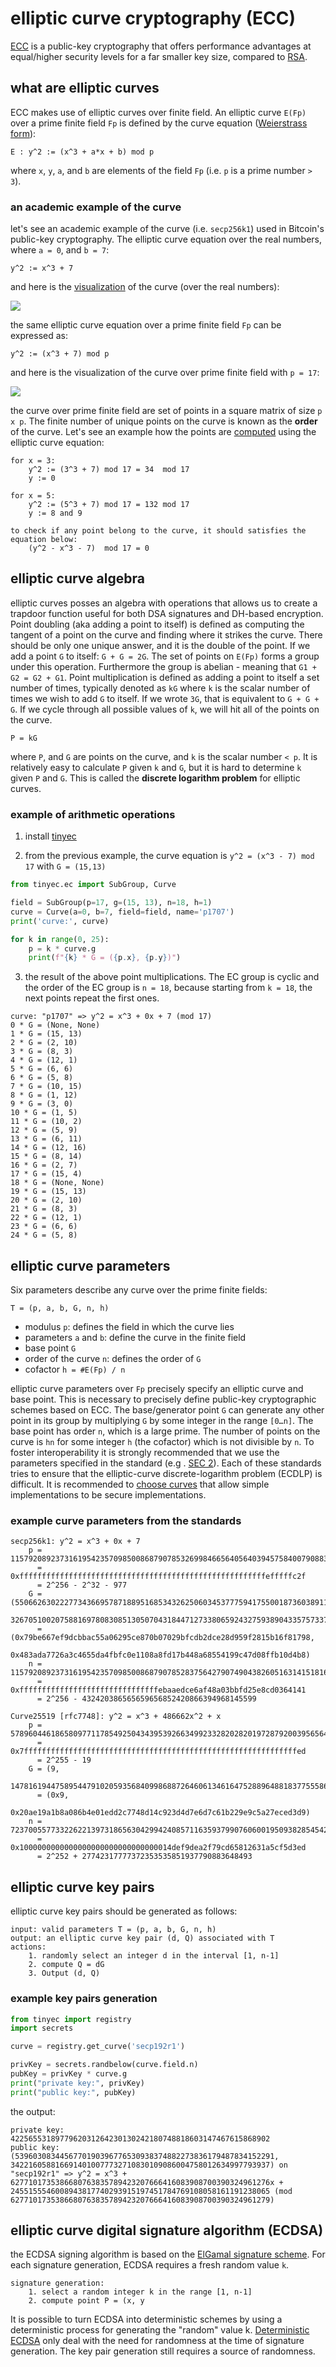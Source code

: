 # elliptic curve cryptography (ECC)

[ECC](http://www.secg.org/sec1-v2.pdf) is a public-key cryptography that offers performance advantages at equal/higher security levels for a far smaller key size, compared to [RSA](https://fadasr.github.io/RSA-cryptography/). 

## what are elliptic curves

ECC makes use of elliptic curves over finite field. An elliptic curve `E(Fp)` over a prime finite field `Fp` is defined by the curve equation ([Weierstrass form](https://en.wikipedia.org/wiki/Elliptic_curve "Elliptic curve")):   

```
E : y^2 := (x^3 + a*x + b) mod p  
```

where `x`, `y`, `a`, and `b` are elements of the field `Fp` (i.e. `p` is a prime number `> 3`).

### an academic example of the curve

let's see an academic example of the curve (i.e. `secp256k1`) used in Bitcoin's public-key cryptography. The elliptic curve equation over the real numbers, where `a = 0`, and `b = 7`:

```
y^2 := x^3 + 7
```

and here is the [visualization](https://kevinmehall.net/p/equationexplorer/#%5B-17,17,-17,17%5D&i%7Cy%5E2=x%5E3+7) of the curve (over the real numbers):

![](https://fadasr.github.io/images/secp256k1-graph-real-numbers.png) 

the same elliptic curve equation over a prime finite field `Fp` can be expressed as:

```
y^2 := (x^3 + 7) mod p
```

and here is the visualization of the curve over prime finite field with `p = 17`:

![](https://fadasr.github.io/images/secp256k1-graph-prime-field.png)

the curve over prime finite field are set of points in a square matrix of size `p x p`. The finite number of unique points on the curve is known as the **order** of the curve. Let's see an example how the points are [computed](https://www.wolframalpha.com/input/?i=y%5E2+%3D+34+mod+17) using the elliptic curve equation:

```
for x = 3:
	y^2 := (3^3 + 7) mod 17 = 34  mod 17
	y := 0

for x = 5:
	y^2 := (5^3 + 7) mod 17 = 132 mod 17
	y := 8 and 9

to check if any point belong to the curve, it should satisfies the equation below:
	(y^2 - x^3 - 7)  mod 17 = 0
```

## elliptic curve algebra

elliptic curves posses an algebra with operations that allows us to create a trapdoor function useful for both DSA signatures and DH-based encryption. Point doubling (aka adding a point to itself) is defined as computing the tangent of a point on the curve and finding where it strikes the curve. There should be only one unique answer, and it is the double of the point. If we add a point `G` to itself: `G + G = 2G`. The set of points on `E(Fp)` forms a group under this operation. Furthermore the group is abelian - meaning that `G1 + G2 = G2 + G1`. Point multiplication is defined as adding a point to itself a set number of times, typically denoted as `kG` where `k` is the scalar number of times we wish to add `G` to itself. If we wrote `3G`, that is equivalent to `G + G + G`. If we cycle through all possible values of `k`, we will hit all of the points on the curve.

```
P = kG
```

where `P`, and `G` are points on the curve, and `k` is the scalar number `< p`. It is relatively easy to calculate `P` given `k` and `G`, but it is hard to determine `k` given `P` and `G`. This is called the **discrete logarithm problem** for elliptic curves. 

### example of arithmetic operations

1) install [tinyec](https://github.com/alexmgr/tinyec)

2) from the previous example, the curve equation is `y^2 = (x^3 - 7) mod 17` with `G = (15,13)`

```python
from tinyec.ec import SubGroup, Curve

field = SubGroup(p=17, g=(15, 13), n=18, h=1)
curve = Curve(a=0, b=7, field=field, name='p1707')
print('curve:', curve)

for k in range(0, 25):
    p = k * curve.g
    print(f"{k} * G = ({p.x}, {p.y})")
```

3) the result of the above point multiplications. The EC group is cyclic and the order of the EC group is `n = 18`, because starting from `k = 18`, the next points repeat the first ones.

```
curve: "p1707" => y^2 = x^3 + 0x + 7 (mod 17)
0 * G = (None, None)
1 * G = (15, 13)
2 * G = (2, 10)
3 * G = (8, 3)
4 * G = (12, 1)
5 * G = (6, 6)
6 * G = (5, 8)
7 * G = (10, 15)
8 * G = (1, 12)
9 * G = (3, 0)
10 * G = (1, 5)
11 * G = (10, 2)
12 * G = (5, 9)
13 * G = (6, 11)
14 * G = (12, 16)
15 * G = (8, 14)
16 * G = (2, 7)
17 * G = (15, 4)
18 * G = (None, None)
19 * G = (15, 13)
20 * G = (2, 10)
21 * G = (8, 3)
22 * G = (12, 1)
23 * G = (6, 6)
24 * G = (5, 8)
```

## elliptic curve parameters

Six parameters describe any curve over the prime finite fields:

```
T = (p, a, b, G, n, h)
```

- modulus `p`: defines the field in which the curve lies
- parameters `a` and `b`: define the curve in the finite field
- base point `G`
- order of the curve `n`: defines the order of `G`
- cofactor `h = #E(Fp) / n`

elliptic curve parameters over `Fp` precisely specify an elliptic curve and base point. This is necessary to precisely define public-key cryptographic schemes based on ECC. The base/generator point `G` can generate any other point in its group by multiplying `G` by some integer in the range `[0…n]`. The base point has order `n`, which is a large prime. The number of points on the curve is `hn` for some integer `h` (the cofactor) which is not divisible by `n`. To foster interoperability it is strongly recommended that we use the parameters specified in the standard (e.g . [SEC 2](https://safecurves.cr.yp.to/refs.html#2010/certicom-sec2)). Each of these standards tries to ensure that the elliptic-curve discrete-logarithm problem (ECDLP) is difficult. It is recommended to [choose curves](https://safecurves.cr.yp.to/index.html) that allow simple implementations to be secure implementations.

### example curve parameters from the standards

```
secp256k1: y^2 = x^3 + 0x + 7
	p = 115792089237316195423570985008687907853269984665640564039457584007908834671663
	  = 0xfffffffffffffffffffffffffffffffffffffffffffffffffffffffefffffc2f
	  = 2^256 - 2^32 - 977
	G = (55066263022277343669578718895168534326250603453777594175500187360389116729240,
	    32670510020758816978083085130507043184471273380659243275938904335757337482424)
	  = (0x79be667ef9dcbbac55a06295ce870b07029bfcdb2dce28d959f2815b16f81798,
	    0x483ada7726a3c4655da4fbfc0e1108a8fd17b448a68554199c47d08ffb10d4b8)
	n = 115792089237316195423570985008687907852837564279074904382605163141518161494337
	  = 0xfffffffffffffffffffffffffffffffebaaedce6af48a03bbfd25e8cd0364141
	  = 2^256 - 432420386565659656852420866394968145599

Curve25519 [rfc7748]: y^2 = x^3 + 486662x^2 + x
	p = 57896044618658097711785492504343953926634992332820282019728792003956564819949
	  = 0x7fffffffffffffffffffffffffffffffffffffffffffffffffffffffffffffed
	  = 2^255 - 19
	G = (9,
	    14781619447589544791020593568409986887264606134616475288964881837755586237401)
	  = (0x9,
	    0x20ae19a1b8a086b4e01edd2c7748d14c923d4d7e6d7c61b229e9c5a27eced3d9)
	n = 7237005577332262213973186563042994240857116359379907606001950938285454250989
	  = 0x1000000000000000000000000000000014def9dea2f79cd65812631a5cf5d3ed
	  = 2^252 + 27742317777372353535851937790883648493
```

## elliptic curve key pairs

elliptic curve key pairs should be generated as follows:

```
input: valid parameters T = (p, a, b, G, n, h)
output: an elliptic curve key pair (d, Q) associated with T
actions:
	1. randomly select an integer d in the interval [1, n-1]
	2. compute Q = dG
	3. Output (d, Q)  
```

### example key pairs generation

```python
from tinyec import registry
import secrets

curve = registry.get_curve('secp192r1')

privKey = secrets.randbelow(curve.field.n)
pubKey = privKey * curve.g
print("private key:", privKey)
print("public key:", pubKey)
```

the output:

```
private key: 4225655318977962031264230130242180748818603147467615868902
public key: (5396030834456770190396776530938374882273836179487834152291, 3422160588166914010077732710830109086004758012634997793937) on "secp192r1" => y^2 = x^3 + 6277101735386680763835789423207666416083908700390324961276x + 2455155546008943817740293915197451784769108058161191238065 (mod 6277101735386680763835789423207666416083908700390324961279)
```

## elliptic curve digital signature algorithm (ECDSA)

the ECDSA signing algorithm is based on the [ElGamal signature scheme](https://en.wikipedia.org/wiki/ElGamal_signature_scheme). For each signature generation, ECDSA requires a fresh random value `k`. 

```
signature generation:
	1. select a random integer k in the range [1, n-1]
	2. compute point P = (x, y
```

It is possible to turn ECDSA into deterministic schemes by using a deterministic process for generating the "random" value k. [Deterministic ECDSA](https://tools.ietf.org/html/rfc6979) only deal with the need for randomness at the time of signature generation. The key pair generation still requires a source of randomness.
<!--stackedit_data:
eyJoaXN0b3J5IjpbNjk5NTMzNzY5LC0zODk4MTA1MDQsLTE1Mj
c0OTgyMzAsMTUyMTkwMjUsLTExODY4MzQyNTQsOTkwODIyMjQ4
XX0=
-->